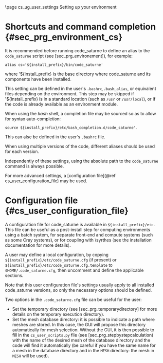 <!--
  This file is part of Code_Saturne, a general-purpose CFD tool.

  Copyright (C) 1998-2020 EDF S.A.

  This program is free software; you can redistribute it and/or modify it under
  the terms of the GNU General Public License as published by the Free Software
  Foundation; either version 2 of the License, or (at your option) any later
  version.

  This program is distributed in the hope that it will be useful, but WITHOUT
  ANY WARRANTY; without even the implied warranty of MERCHANTABILITY or FITNESS
  FOR A PARTICULAR PURPOSE.  See the GNU General Public License for more
  details.

  You should have received a copy of the GNU General Public License along with
  this program; if not, write to the Free Software Foundation, Inc., 51 Franklin
  Street, Fifth Floor, Boston, MA 02110-1301, USA.
-->

\page cs_ug_user_settings Setting up your environment

Shortcuts and command completion  {#sec_prg_environment_cs}
================================

It is recommended before running code_saturne to define an alias to the
`code_saturne` script (see [sec_prg_environement]), for example:

```
alias cs='${install_prefix}/bin/code_saturne'
```

where '${install_prefix} is the base directory where code_saturne and its components
have been installed.

This setting can be defined in the user's `.bashrc`,`.bash_alias`, or
equivalent files depending on the environment.
This step may be skipped if '${install_prefix} is in a standard location (such as
`/usr` or `/usr/local`), or if the code is already available as an environment module.

When using the *bash* shell, a completion file may be sourced so as to
allow for syntax auto-completion:
```
source ${install_prefix}/etc/bash_completion.d/code_saturne'.
```
This can alse  be defined in the user's `.bashrc` file.

When using multiple versions of the code, different aliases should be used for
each version.

Independently of these settings, using the absolute path to the `code_saturne`
command is always possible.

For more advanced settings, a [configuration file](@ref cs_user_configuration_file)
may be used.

Configuration file {#cs_user_configuration_file}
==================

A configuration file for code_saturne is available in `${install_prefix}/etc`.
This file can be useful as a post-install step for computing environments using a
batch system, for separate front-end and compute systems (such as some Cray systems),
or for coupling with \syrthes (see the installation documentation for more details).

A user may define a local configuration, by copying
`${install_prefix}/etc/code_saturne.cfg` (if present)
or `${install_prefix}/etc/code_saturne.cfg.template` to
`$HOME/.code_saturne.cfg`, then uncomment and define the applicable sections.

Note that this user configuration file's settings usually apply to all installed
code_saturne versions, so only the necessary options should be defined.

Two options in the `.code_saturne.cfg` file can be useful for the user:
* Set the temporary directory (see [sec_prg_temporarydirectory] for more details
  on the temporary execution directory).
* Set the mesh database directory: it is possible to indicate a path where
  meshes are stored. In this case, the GUI will propose this directory
  automatically for mesh selection. Without the GUI, it is
  then possible to fill in the `cs_user_scripts.py` file (see
  [sec_prg_stepbystepcalculation) with the name of the desired mesh of the
  database directory and the code will find it automatically (be careful if you
  have the same name for a mesh in the database directory
  and in the `MESH` directory: the mesh in `MESH` will be used).
